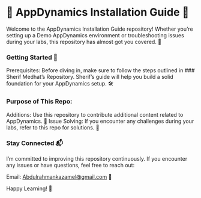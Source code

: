 # 🚀 AppDynamics Installation Guide 🚀
Welcome to the AppDynamics Installation Guide repository! Whether you’re setting up a Demo AppDynamics environment or troubleshooting issues during your labs, this repository has almost got you covered. 🌟

### Getting Started 🎉
Prerequisites: Before diving in, make sure to follow the steps outlined in ### Sherif Medhat’s Repository.
Sherif’s guide will help you build a solid foundation for your AppDynamics setup. 🛠️

### Purpose of This Repo:
Additions: Use this repository to contribute additional content related to AppDynamics. 📝
Issue Solving: If you encounter any challenges during your labs, refer to this repo for solutions. 🚧

### Stay Connected 📬
I’m committed to improving this repository continuously. 
If you encounter any issues or have questions, feel free to reach out:

Email: Abdulrahmankazamel@gmail.com 📧

Happy Learning! 🚀
